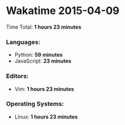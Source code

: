 # Wakatime 2015-04-09

Time Total: **1 hours 23 minutes**

### Languages:
- Python: **59 minutes** 
- JavaScript: **23 minutes** 

### Editors:
- Vim: **1 hours 23 minutes** 

### Operating Systems:
- Linux: **1 hours 23 minutes** 

